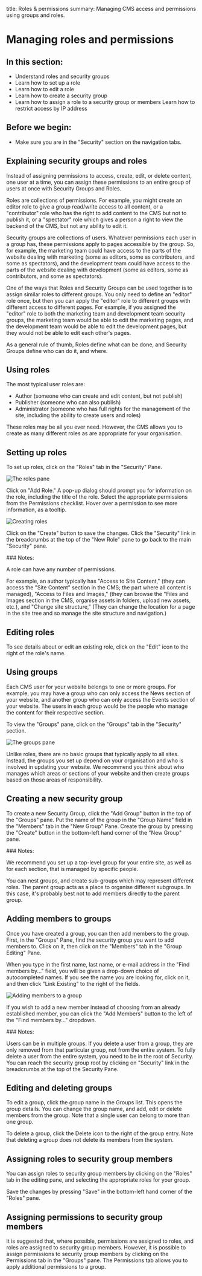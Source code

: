 title: Roles & permissions
summary: Managing CMS access and permissions using groups and roles.

# Managing roles and permissions

## In this section:

* Understand roles and security groups
* Learn how to set up a role
* Learn how to edit a role
* Learn how to create a security group
* Learn how to assign a role to a security group or members
Learn how to restrict access by IP address

## Before we begin:

* Make sure you are in the "Security" section on the navigation tabs.

## Explaining security groups and roles

Instead of assigning permissions to access, create, edit, or delete content, one user at a time, you can assign these permissions to an entire group of users at once with Security Groups and Roles.  

Roles are collections of permissions.  For example, you might create an editor role to give a group read/write access to all content, or a "contributor" role who has the right to add content to the CMS but not to publish it, or a "spectator" role which gives a person a right to view the backend of the CMS, but not any ability to edit it.

Security groups are collections of users. Whatever permissions each user in a group has, these permissions apply to pages accessible by the group. So, for example, the marketing team could have access to the parts of the website dealing with marketing (some as editors, some as contributors, and some as spectators), and the development team could have access to the parts of the website dealing with development (some as editors, some as contributors, and some as spectators).

One of the ways that Roles and Security Groups can be used together is to assign similar roles to different groups.  You only need to define an "editor" role once, but then you can apply the "editor" role to different groups with different access to different pages. For example, if you assigned the "editor" role to both the marketing team and development team security groups, the marketing team would be able to edit the marketing pages, and the development team would be able to edit the development pages, but they would not be able to edit each other's pages.

As a general rule of thumb, Roles define what can be done, and Security Groups define who can do it, and where.

## Using roles

The most typical user roles are:

* Author (someone who can create and edit content, but not publish)
* Publisher (someone who can also publish)
* Administrator (someone who has full rights for the management of the site, including the ability to create users and roles)

These roles may be all you ever need. However, the CMS allows you to create as many different roles as are appropriate for your organisation.

## Setting up roles

To set up roles, click on the "Roles" tab in the "Security" Pane.

![The roles pane](/_images/roles-pane.jpg)

Click on "Add Role." A pop-up dialog should prompt you for information on the role, including the title of the role.  Select the appropriate permissions from the Permissions checklist. Hover over a permission to see more information, as a tooltip.

![Creating roles](/_images/creating-roles.jpg)

Click on the "Create" button to save the changes. Click the "Security" link in the breadcrumbs at the top of the "New Role" pane to go back to the main "Security" pane. 

<div class="note" markdown="1"> 
### Notes:

A role can have any number of permissions.

For example, an author typically has "Access to Site Content," (they can access the "Site Content" section in the CMS; the part where all content is managed), "Access to Files and Images," (they can browse the "Files and Images section in the CMS, organise assets in folders, upload new assets, etc.), and "Change site structure," (They can change the location for a page in the site tree and so manage the site structure and navigation.)
</div>
 
## Editing roles

To see details about or edit an existing role, click on the "Edit" icon to the right of the role's name.  

## Using groups

Each CMS user for your website belongs to one or more groups. For example, you may have a group who can only access the News section of your website, and another group who can only access the Events section of your website. The users in each group would be the people who manage the content for their respective section.

To view the "Groups" pane, click on the "Groups" tab in the "Security" section.

![The groups pane](/_images/groups-pane.jpg)

Unlike roles, there are no basic groups that typically apply to all sites. Instead, the groups you set up depend on your organisation and who is involved in updating your website. We recommend you think about who manages which areas or sections of your website and then create groups based on those areas of responsibility.

## Creating a new security group

To create a new Security Group, click the "Add Group" button in the top of the "Groups" pane. Put the name of the group in the "Group Name" field in the "Members" tab in the "New Group" Pane.  Create the group by pressing the "Create" button in the bottom-left hand corner of the "New Group" pane.

<div class="note" markdown="1"> 
### Notes:

We recommend you set up a top-level group for your entire site, as well as for each section, that is managed by specific people.
</div>
 

You can nest groups, and create sub-groups which may represent different roles. The parent group acts as a place to organise different subgroups.  In this case, it's probably best not to add members directly to the parent group. 

## Adding members to groups

Once you have created a group, you can then add members to the group. First, in the "Groups" Pane, find the security group you want to add members to. Click on it, then click on the "Members" tab in the "Group Editing" Pane.

When you type in the first name, last name, or e-mail address in the "Find members by..." field, you will be given a drop-down choice of autocompleted names. If you see the name you are looking for, click on it, and then click "Link Existing" to the right of the fields.

![Adding members to a group](/_images/adding-member-to-group.jpg)

If you wish to add a new member instead of choosing from an already established member, you can click the "Add Members" button to the left of the "Find members by..." dropdown.

<div class="note" markdown="1"> 
### Notes:

Users can be in multiple groups.  If you delete a user from a group, they are only removed from that particular group, not from the entire system. To fully delete a user from the entire system, you need to be in the root of Security.  You can reach the security group root by clicking on "Security" link in the breadcrumbs at the top of the Security Pane.
</div>

## Editing and deleting groups

To edit a group, click the group name in the Groups list. This opens the group details. You can change the group name, and add, edit or delete members from the group. Note that a single user can belong to more than one group.

To delete a group, click the Delete icon to the right of the group entry. Note that deleting a group does not delete its members from the system.

## Assigning roles to security group members

You can assign roles to security group members by clicking on the "Roles" tab in the editing pane, and selecting the appropriate roles for your group.

Save the changes by pressing "Save" in the bottom-left hand corner of the "Roles" pane. 

## Assigning permissions to security group members

It is suggested that, where possible, permissions are assigned to roles, and roles are assigned to security group members.  However, it is possible to assign permissions to security group members by clicking on the Permissions tab in the "Groups" pane.  The Permissions tab allows you to apply additional permissions to a group.
